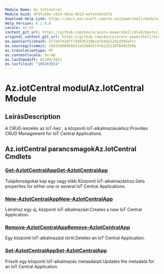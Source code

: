 ```yaml
---
Module Name: Az.IotCentral
Module Guid: df9fc69a-c019-403a-9013-eefa7eb5e27a
Download Help Link: https://docs.microsoft.com/en-us/powershell/module/az.iotcentral
Help Version: 0.1.0.0
Locale: en-US
content_git_url: https://github.com/Azure/azure-powershell/blob/master/src/IotCentral/IotCentral/help/Az.IotCentral.md
original_content_git_url: https://github.com/Azure/azure-powershell/blob/master/src/IotCentral/IotCentral/help/Az.IotCentral.md
ms.openlocfilehash: 577e8f418ff74d83b110bcbfb4ab12d1d295efcc
ms.sourcegitcommit: c05d3d669b5631e526841f47b22513d78495350b
ms.translationtype: MT
ms.contentlocale: hu-HU
ms.lasthandoff: 02/09/2021
ms.locfileid: "100203924"
---
```

# <span data-ttu-id="69768-101">Az.iotCentral modul</span><span class="sxs-lookup"><span data-stu-id="69768-101">Az.IotCentral Module</span></span>
## <span data-ttu-id="69768-102">Leírás</span><span class="sxs-lookup"><span data-stu-id="69768-102">Description</span></span>
<span data-ttu-id="69768-103">A CRUD-kezelés az IoT-hez , a központi IoT-alkalmazásokhoz.</span><span class="sxs-lookup"><span data-stu-id="69768-103">Provides CRUD Management for IoT Central Applications.</span></span>

## <span data-ttu-id="69768-104">Az.iotCentral parancsmagok</span><span class="sxs-lookup"><span data-stu-id="69768-104">Az.IotCentral Cmdlets</span></span>
### [<span data-ttu-id="69768-105">Get-AzIotCentralApp</span><span class="sxs-lookup"><span data-stu-id="69768-105">Get-AzIotCentralApp</span></span>](Get-AzIotCentralApp.md)
<span data-ttu-id="69768-106">Tulajdonságokat kap egy vagy több Központi IoT-alkalmazáshoz.</span><span class="sxs-lookup"><span data-stu-id="69768-106">Gets properties for either one or several IoT Central Applications.</span></span>

### [<span data-ttu-id="69768-107">New-AzIotCentralApp</span><span class="sxs-lookup"><span data-stu-id="69768-107">New-AzIotCentralApp</span></span>](New-AzIotCentralApp.md)
<span data-ttu-id="69768-108">Létrehoz egy új, központi IoT-alkalmazást.</span><span class="sxs-lookup"><span data-stu-id="69768-108">Creates a new IoT Central Application.</span></span>

### [<span data-ttu-id="69768-109">Remove-AzIotCentralApp</span><span class="sxs-lookup"><span data-stu-id="69768-109">Remove-AzIotCentralApp</span></span>](Remove-AzIotCentralApp.md)
<span data-ttu-id="69768-110">Egy központi IoT-alkalmazást töröl.</span><span class="sxs-lookup"><span data-stu-id="69768-110">Deletes an IoT Central Application.</span></span>

### [<span data-ttu-id="69768-111">Set-AzIotCentralApp</span><span class="sxs-lookup"><span data-stu-id="69768-111">Set-AzIotCentralApp</span></span>](Set-AzIotCentralApp.md)
<span data-ttu-id="69768-112">Frissíti egy központi IoT-alkalmazás metaadatait.</span><span class="sxs-lookup"><span data-stu-id="69768-112">Updates the metadata for an IoT Central Application.</span></span>

